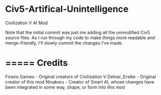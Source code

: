 Civ5-Artifical-Unintelligence
=============================

Civilization V AI Mod

Note that the initial commit was just me adding all the unmodified Civ5 source files.
As I run through my code to make things more readable and merge-friendly, I'll slowly commit the changes I've made.

=====
Credits
=====

Firaxis Games - Original creators of Civilization V
Delnar_Ersike - Original creator of this mod
Ninakoru - Creator of Smart AI, whose changes have been integrated in some way, shape, or form into this mod
